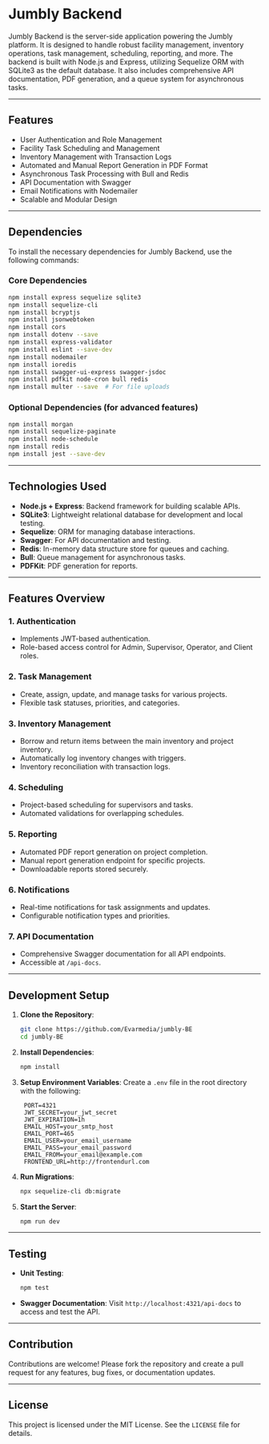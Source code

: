 
# Jumbly Backend

Jumbly Backend is the server-side application powering the Jumbly platform. It is designed to handle robust facility management, inventory operations, task management, scheduling, reporting, and more. The backend is built with Node.js and Express, utilizing Sequelize ORM with SQLite3 as the default database. It also includes comprehensive API documentation, PDF generation, and a queue system for asynchronous tasks.

---

## Features

- User Authentication and Role Management
- Facility Task Scheduling and Management
- Inventory Management with Transaction Logs
- Automated and Manual Report Generation in PDF Format
- Asynchronous Task Processing with Bull and Redis
- API Documentation with Swagger
- Email Notifications with Nodemailer
- Scalable and Modular Design

---

## Dependencies

To install the necessary dependencies for Jumbly Backend, use the following commands:

### Core Dependencies

```bash
npm install express sequelize sqlite3
npm install sequelize-cli
npm install bcryptjs
npm install jsonwebtoken
npm install cors
npm install dotenv --save
npm install express-validator
npm install eslint --save-dev
npm install nodemailer
npm install ioredis
npm install swagger-ui-express swagger-jsdoc
npm install pdfkit node-cron bull redis
npm install multer --save  # For file uploads
```

### Optional Dependencies (for advanced features)

```bash
npm install morgan
npm install sequelize-paginate
npm install node-schedule
npm install redis
npm install jest --save-dev
```

---

## Technologies Used

- **Node.js + Express**: Backend framework for building scalable APIs.
- **SQLite3**: Lightweight relational database for development and local testing.
- **Sequelize**: ORM for managing database interactions.
- **Swagger**: For API documentation and testing.
- **Redis**: In-memory data structure store for queues and caching.
- **Bull**: Queue management for asynchronous tasks.
- **PDFKit**: PDF generation for reports.

---

## Features Overview

### 1. **Authentication**
- Implements JWT-based authentication.
- Role-based access control for Admin, Supervisor, Operator, and Client roles.

### 2. **Task Management**
- Create, assign, update, and manage tasks for various projects.
- Flexible task statuses, priorities, and categories.

### 3. **Inventory Management**
- Borrow and return items between the main inventory and project inventory.
- Automatically log inventory changes with triggers.
- Inventory reconciliation with transaction logs.

### 4. **Scheduling**
- Project-based scheduling for supervisors and tasks.
- Automated validations for overlapping schedules.

### 5. **Reporting**
- Automated PDF report generation on project completion.
- Manual report generation endpoint for specific projects.
- Downloadable reports stored securely.

### 6. **Notifications**
- Real-time notifications for task assignments and updates.
- Configurable notification types and priorities.

### 7. **API Documentation**
- Comprehensive Swagger documentation for all API endpoints.
- Accessible at `/api-docs`.

---

## Development Setup

1. **Clone the Repository**:
   ```bash
   git clone https://github.com/Evarmedia/jumbly-BE
   cd jumbly-BE
   ```

2. **Install Dependencies**:
   ```bash
   npm install
   ```

3. **Setup Environment Variables**:
   Create a `.env` file in the root directory with the following:
   ```env
    PORT=4321
    JWT_SECRET=your_jwt_secret
    JWT_EXPIRATION=1h
    EMAIL_HOST=your_smtp_host
    EMAIL_PORT=465
    EMAIL_USER=your_email_username
    EMAIL_PASS=your_email_password
    EMAIL_FROM=your_email@example.com
    FRONTEND_URL=http://frontendurl.com
   ```

4. **Run Migrations**:
   ```bash
   npx sequelize-cli db:migrate
   ```

5. **Start the Server**:
   ```bash
   npm run dev
   ```

---

## Testing

- **Unit Testing**:
  ```bash
  npm test
  ```

- **Swagger Documentation**:
  Visit `http://localhost:4321/api-docs` to access and test the API.

---

## Contribution

Contributions are welcome! Please fork the repository and create a pull request for any features, bug fixes, or documentation updates.

---

## License

This project is licensed under the MIT License. See the `LICENSE` file for details.